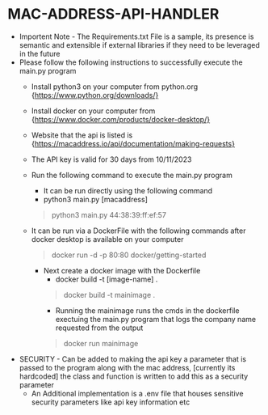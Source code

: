 # MAC-ADDRESS-API-HANDLER 
- Importent Note - The Requirements.txt File is a sample, its presence is semantic and extensible if external libraries if they need to be leveraged in the future
- Please follow the following instructions to successfully execute the main.py program
    - Install python3 on your computer from python.org {https://www.python.org/downloads/}
    - Install docker on your computer from {https://www.docker.com/products/docker-desktop/}
    - Website that the api is listed is {https://macaddress.io/api/documentation/making-requests}
    - The API key is valid for 30 days from 10/11/2023
    - Run the following command to execute the main.py program
        - It can be run directly using the following command
        - python3 main.py [macaddress]
        > python3 main.py 44:38:39:ff:ef:57
        
    - It can be run via a DockerFile with the following commands after docker desktop is available on your computer 
        > docker run -d -p 80:80 docker/getting-started
        - Next create a docker image with the Dockerfile
            - docker build -t [image-name] .
            > docker build -t mainimage .
            - Running the mainimage runs the cmds in the dockerfile exectuing the main.py program that logs the company name requested from the output
            > docker run mainimage 
- SECURITY - Can be added to making the api key a parameter that is passed to the program along with the mac address, [currently its hardcoded] the class and function is written to add this as a security parameter
    - An Additional implementation is a .env file that houses sensitive security parameters like api key information etc